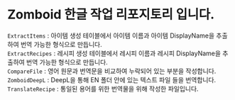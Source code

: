 # Zomboid 한글 작업 리포지토리 입니다.

`ExtractItems` : 아이템 생성 테이블에서 아이템 이름과 아이템 DisplayName을 추출하여 번역 가능한 형식으로 만듭니다. <br/>
`ExtractRecipes` : 레시피 생성 테이블에서 레시피 이름과 레시피 DisplayName을 추출하여 번역 가능한 형식으로 만듭니다. <br/>
`CompareFile` : 영어 원문과 번역문을 비교하여 누락되어 있는 부분을 작성합니다. <br/>
`ZomboidDeepL` : DeepL을 통해 EN 폴더 안에 있는 텍스트 파일 들을 번역합니다. <br/>
`TranslateRecipe` : 통일된 용어를 위한 번역물을 위해 작성한 파일입니다. <br/>
